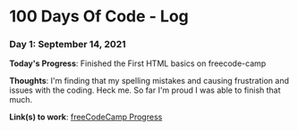 # 100 Days Of Code - Log


### Day 1: September 14, 2021

**Today's Progress**: Finished the First HTML basics on freecode-camp

**Thoughts**: I'm finding that my spelling mistakes and causing frustration and issues with the coding. Heck me. So far I'm proud I was able to finish that much. 

**Link(s) to work**: [freeCodeCamp Progress](https://www.freecodecamp.org/fcc56a6600e-af2c-4e41-874d-b1032a27aa0e)



